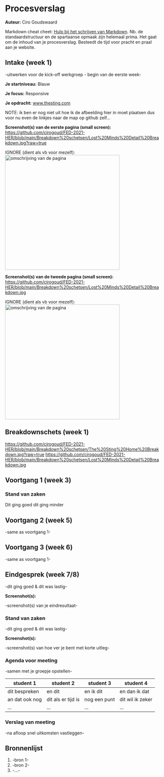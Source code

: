 # Procesverslag
**Auteur:** Ciro Goudswaard

Markdown cheat cheet: [Hulp bij het schrijven van Markdown](https://github.com/adam-p/markdown-here/wiki/Markdown-Cheatsheet). Nb. de standaardstructuur en de spartaanse opmaak zijn helemaal prima. Het gaat om de inhoud van je procesverslag. Besteedt de tijd voor pracht en praal aan je website.


## Intake (week 1)
-uitwerken voor de kick-off werkgroep - begin van de eerste week-

**Je startniveau:** Blauw

**Je focus:** Responsive

**Je opdracht:** www.thesting.com


NOTE: ik ben er nog niet uit hoe ik de afbeelding hier in moet plaatsen dus voor nu even de linkjes naar de map op github zelf...

**Screenshot(s) van de eerste pagina (small screen):**
https://github.com/cirogoud/FED-2021-HER/blob/main/Breakdown%20schetsen/Lost%20Minds%20Detail%20Breakdown.jpg?raw=true

IGNORE (dient als vb voor mezelf): <img src="images/dummy-plaatje.svg" width="375px" alt="omschrijving van de pagina">

**Screenshot(s) van de tweede pagina (small screen):**
https://github.com/cirogoud/FED-2021-HER/blob/main/Breakdown%20schetsen/Lost%20Minds%20Detail%20Breakdown.jpg

IGNORE (dient als vb voor mezelf): <img src="images/dummy-plaatje.svg" width="375px" alt="omschrijving van de pagina">


## Breakdownschets (week 1)
https://github.com/cirogoud/FED-2021-HER/blob/main/Breakdown%20schetsen/The%20Sting%20Home%20Breakdown.jpg?raw=true
https://github.com/cirogoud/FED-2021-HER/blob/main/Breakdown%20schetsen/Lost%20Minds%20Detail%20Breakdown.jpg


## Voortgang 1 (week 3)
### Stand van zaken
Dit ging goed dit ging minder

## Voortgang 2 (week 5)

-same as voortgang 1-


## Voortgang 3 (week 6)

-same as voortgang 1-


## Eindgesprek (week 7/8)

-dit ging goed & dit was lastig-


**Screenshot(s):**

-screenshot(s) van je eindresultaat-


### Stand van zaken

-dit ging goed & dit was lastig-


**Screenshot(s):**

-screenshot(s) van hoe ver je bent met korte uitleg-


### Agenda voor meeting

-samen met je groepje opstellen-

| student 1      | student 2          | student 3    | student 4        |
| ---            | ---                | ---          | ---              |
| dit bespreken  | en dit             | en ik dit    | en dan ik dat    |
| an dat ook nog | dit als er tijd is | nog een punt | dit wil ik zeker |
| ...            | ...                | ...          | ...              |

### Verslag van meeting

-na afloop snel uitkomsten vastleggen-


## Bronnenlijst
1. -bron 1-
2. -bron 2-
3. -...-
